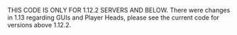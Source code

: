 THIS CODE IS ONLY FOR 1.12.2 SERVERS AND BELOW. There were changes in 1.13 regarding GUIs and Player Heads, please see the current code for versions above 1.12.2.
